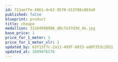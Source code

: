 ```yaml
---
id: 711aeffe-4861-4c62-9578-d13f86c883a0
published: false
blueprint: product
title: cheapo
medallion: 31284998988_d0c7e37d3d_4k.jpg
base_price: 1
price_for_1_meter: 1
price_for_1_meter_xlr: 1
updated_by: 63f13f7c-2a11-499f-b033-ad0f353c2031
updated_at: 1699476176
---
```

